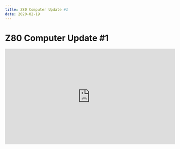 ```yaml
---
title: Z80 Computer Update #1
date: 2020-02-19
---
```

# Z80 Computer Update #1
<iframe width="560" height="315" src="https://www.youtube.com/embed/qmvEAvOhJHQ" frameborder="0" allow="accelerometer; autoplay; encrypted-media; gyroscope; picture-in-picture" allowfullscreen></iframe>
